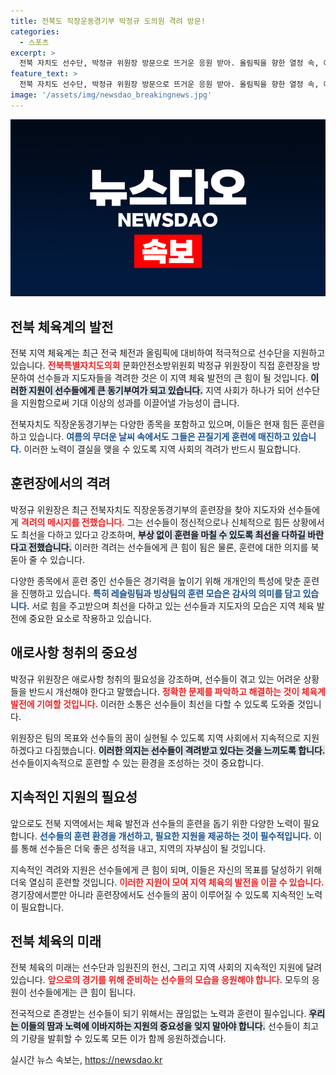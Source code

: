 ```yaml
---
title: 전북도 직장운동경기부 박정규 도의원 격려 방문!
categories:
  - 스포츠
excerpt: >
  전북 자치도 선수단, 박정규 위원장 방문으로 뜨거운 응원 받아. 올림픽을 향한 열정 속, 애로사항 청취도 잊지 않았다. 담금질 중인 그들의 땀은 어떤 결실을 맺을까?
feature_text: >
  전북 자치도 선수단, 박정규 위원장 방문으로 뜨거운 응원 받아. 올림픽을 향한 열정 속, 애로사항 청취도 잊지 않았다. 담금질 중인 그들의 땀은 어떤 결실을 맺을까?
image: '/assets/img/newsdao_breakingnews.jpg'
---
```


<p><img src="/assets/img/newsdao_breakingnews.jpg" alt="implanttips 속보" /></p>

<h2 data-ke-size="size26">전북 체육계의 발전</h2>

<p data-ke-size="size16"></p>

<p>전북 지역 체육계는 최근 전국 체전과 올림픽에 대비하여 적극적으로 선수단을 지원하고 있습니다. <b><span style="color: #ee2323;">전북특별자치도의회</span></b> 문화안전소방위원회 박정규 위원장이 직접 훈련장을 방문하여 선수들과 지도자들을 격려한 것은 이 지역 체육 발전의 큰 힘이 될 것입니다. <b><span style="background-color: #21538527;">이러한 지원이 선수들에게 큰 동기부여가 되고 있습니다.</span></b> 지역 사회가 하나가 되어 선수단을 지원함으로써 기대 이상의 성과를 이끌어낼 가능성이 큽니다.</p>

<p data-ke-size="size16"></p>

<p>전북자치도 직장운동경기부는 다양한 종목을 포함하고 있으며, 이들은 현재 힘든 훈련을 하고 있습니다. <b><span style="color: #1a5490;">여름의 무더운 날씨 속에서도 그들은 끈질기게 훈련에 매진하고 있습니다.</span></b> 이러한 노력이 결실을 맺을 수 있도록 지역 사회의 격려가 반드시 필요합니다.</p>

<h2 data-ke-size="size26">훈련장에서의 격려</h2>

<p data-ke-size="size16"></p>

<p>박정규 위원장은 최근 전북자치도 직장운동경기부의 훈련장을 찾아 지도자와 선수들에게 <b><span style="color: #ee2323;">격려의 메시지를 전했습니다.</span></b> 그는 선수들이 정신적으로나 신체적으로 힘든 상황에서도 최선을 다하고 있다고 강조하며, <b><span style="background-color: #21538527;">부상 없이 훈련을 마칠 수 있도록 최선을 다하길 바란다고 전했습니다.</span></b> 이러한 격려는 선수들에게 큰 힘이 됨은 물론, 훈련에 대한 의지를 북돋아 줄 수 있습니다.</p>

<p data-ke-size="size16"></p>

<p>다양한 종목에서 훈련 중인 선수들은 경기력을 높이기 위해 개개인의 특성에 맞춘 훈련을 진행하고 있습니다. <b><span style="color: #1a5490;">특히 레슬링팀과 빙상팀의 훈련 모습은 감사의 의미를 담고 있습니다.</span></b> 서로 힘을 주고받으며 최선을 다하고 있는 선수들과 지도자의 모습은 지역 체육 발전에 중요한 요소로 작용하고 있습니다.</p>

<h2 data-ke-size="size26">애로사항 청취의 중요성</h2>

<p data-ke-size="size16"></p>

<p>박정규 위원장은 애로사항 청취의 필요성을 강조하며, 선수들이 겪고 있는 어려운 상황들을 반드시 개선해야 한다고 말했습니다. <b><span style="color: #ee2323;">정확한 문제를 파악하고 해결하는 것이 체육계 발전에 기여할 것입니다.</span></b> 이러한 소통은 선수들이 최선을 다할 수 있도록 도와줄 것입니다.</p>

<p data-ke-size="size16"></p>

<p>위원장은 팀의 목표와 선수들의 꿈이 실현될 수 있도록 지역 사회에서 지속적으로 지원하겠다고 다짐했습니다. <b><span style="background-color: #21538527;">이러한 의지는 선수들이 격려받고 있다는 것을 느끼도록 합니다.</span></b> 선수들이지속적으로 훈련할 수 있는 환경을 조성하는 것이 중요합니다.</p>

<h2 data-ke-size="size26">지속적인 지원의 필요성</h2>

<p data-ke-size="size16"></p>

<p>앞으로도 전북 지역에서는 체육 발전과 선수들의 훈련을 돕기 위한 다양한 노력이 필요합니다. <b><span style="color: #1a5490;">선수들의 훈련 환경을 개선하고, 필요한 지원을 제공하는 것이 필수적입니다.</span></b> 이를 통해 선수들은 더욱 좋은 성적을 내고, 지역의 자부심이 될 것입니다.</p>

<p data-ke-size="size16"></p>

<p>지속적인 격려와 지원은 선수들에게 큰 힘이 되며, 이들은 자신의 목표를 달성하기 위해 더욱 열심히 훈련할 것입니다. <b><span style="color: #ee2323;">이러한 지원이 모여 지역 체육의 발전을 이끌 수 있습니다.</span></b> 경기장에서뿐만 아니라 훈련장에서도 선수들의 꿈이 이루어질 수 있도록 지속적인 노력이 필요합니다.</p>

<h2 data-ke-size="size26">전북 체육의 미래</h2>

<p data-ke-size="size16"></p>

<p>전북 체육의 미래는 선수단과 임원진의 헌신, 그리고 지역 사회의 지속적인 지원에 달려 있습니다. <b><span style="color: #ee2323;">앞으로의 경기를 위해 준비하는 선수들의 모습을 응원해야 합니다.</span></b> 모두의 응원이 선수들에게는 큰 힘이 됩니다.</p>

<p data-ke-size="size16"></p>

<p>전국적으로 존경받는 선수들이 되기 위해서는 끊임없는 노력과 훈련이 필수입니다. <b><span style="background-color: #21538527;">우리는 이들의 땀과 노력에 이바지하는 지원의 중요성을 잊지 말아야 합니다.</span></b> 선수들이 최고의 기량을 발휘할 수 있도록 모든 이가 함께 응원하겠습니다.</p>
실시간 뉴스 속보는, <a href="https://newsdao.kr" rel="dofollow">https://newsdao.kr</a>


